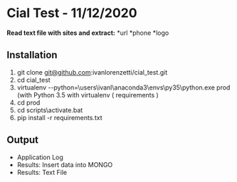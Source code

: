 # Cial Test - 11/12/2020

**Read text file with sites and extract:**
*url
*phone
*logo


## Installation
1. git clone git@github.com:ivanlorenzetti/cial_test.git
2. cd cial_test
3. virtualenv --python=\users\ivanl\anaconda3\envs\py35\python.exe prod (with Python 3.5 with virtualenv ( requirements ) 
4. cd prod 
5. cd scripts\activate.bat
4. pip install -r requirements.txt

## Output
* Application Log  
* Results: Insert data into MONGO
* Results: Text File

